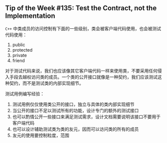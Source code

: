 ## Tip of the Week #135: Test the Contract, not the Implementation

`C++` 中类成员的访问控制有下面的一些级别，类会被客户端代码使用，也会被测试代码使用：

1. public
2. protected
3. private
4. friend

对于测试代码来说，我们也应该像其它客户端代码一样来使用类，不要采用任何侵入手段去越权访问类的成员。一个类的公开接口就像是一种契约，我们应该测试这种契约，而不是测试类的内部实现细节。

测试用例编写经验：

1. 测试用例仅仅使用类公开的接口，独立与具体的类内部实现细节
2. 当公开的接口不足以测试所有的功能，设计专门的额外的测试接口
3. 也可以酌情公开一些接口来满足测试需求，设计文档需要说明该接口不要用于客户端代码
4. 也可以设计辅助测试类为类的友元，因而可以访问类的所有的成员
5. 友元的使用要控制粒度，范围

